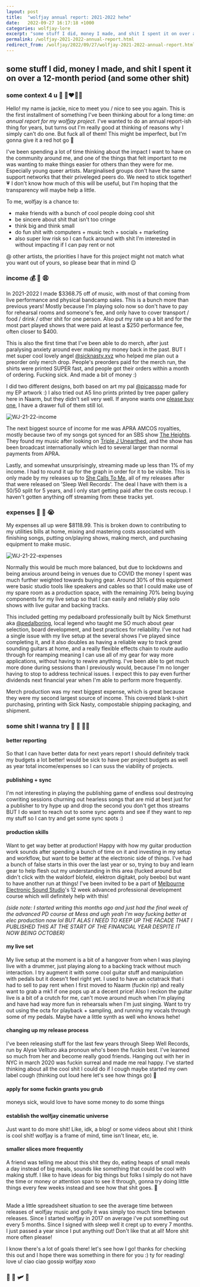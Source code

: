 ```yaml
---
layout: post
title:  "wolfjay annual report: 2021-2022 hehe"
date:   2022-09-27 16:17:18 +1000
categories: wolfjay-lore
excerpt: "some stuff I did, money I made, and shit I spent it on over a 12-month period (and some other shit)"
permalink: /wolfjay-2021-2022-annual-report.html
redirect_from: /wolfjay/2022/09/27/wolfjay-2021-2022-annual-report.html
---
```


## some stuff I did, money I made, and shit I spent it on over a 12-month period (and some other shit)

### some context 4 u 🫶 👨‍❤️‍💋‍👨

Hello! my name is jackie, nice to meet you / nice to see you again. This is the first installment of something I've been thinking about for a long time: _an annual report for my wolfjay project_. I've wanted to do an annual report-ish thing for years, but turns out I'm really good at thinking of reasons why I simply can't do one. But fuck all of them! This might be imperfect, but I'm gonna give it a red hot go 🥵

I've been spending a lot of time thinking about the impact I want to have on the community around me, and one of the things that felt important to me was wanting to make things easier for others than they were for me. Especially young queer artists. Marginalised groups don't have the same support networks that their priveleged peers do. We need to stick together! 💗 I don't know how much of this will be useful, but I'm hoping that the transparency will maybe help a little.

To me, wolfjay is a chance to:
* make friends with a bunch of cool people doing cool shit
* be sincere about shit that isn't too cringe
* think big and think small
* do fun shit with computers + music tech + socials + marketing
* also super low risk so I can fuck around with shit I'm interested in without impacting if I can pay rent or not

@ other artists, the priorities I have for this project might not match what you want out of yours, so please bear that in mind 😌

### income 💰 💸 😩

In 2021-2022 I made $3368.75 off of music, with most of that coming from live performance and physical bandcamp sales. This is a bunch more than previous years! Mostly because I'm playing solo now so don't have to pay for rehearsal rooms and someone's fee, and only have to cover transport / food / drink / other shit for one person. Also put my rate up a bit and for the most part played shows that were paid at least a $250 performance fee, often closer to $400. 

This is also the first time that I've been able to do merch, after just paralysing anxiety around ever making my money back in the past. BUT I met super cool lovely angel [@sicknasty.xyz](https://instagram.com/sicknasty.xyz) who helped me plan out a preorder only merch drop. People's preorders paid for the merch run, the shirts were printed SUPER fast, and people got their orders within a month of ordering. Fucking sick. And made a bit of money :) 

I did two different designs, both based on art my pal [@picapsso](https://instagram.com/picapsso?igshid=YmMyMTA2M2Y=) made for my EP artwork :) I also tried out A5 lino prints printed by tree paper gallery here in Naarm, but they didn't sell very well. If anyone wants one [please buy one](https://wolfjay.bandcamp.com/merch/dichotomy-print), I have a drawer full of them still lol.

![WJ-21-22-income](../../../../../assets/images/ar21-22/WJ-21-22-income.png)

The next biggest source of income for me was APRA AMCOS royalties, mostly because two of my songs got synced for an SBS show [The Heights](https://iview.abc.net.au/show/heights). They found my music after looking on [Triple J Unearthed](https://www.abc.net.au/triplejunearthed/artist/wolfjay/), and the show has been broadcast internationally which led to several larger than normal payments from APRA.

Lastly, and somewhat unsurprisingly, streaming made up less than 1% of my income. I had to round it up for the graph in order for it to be visible. This is only made by my releases up to [She Calls To Me](https://wolfjay.bandcamp.com/track/she-calls-to-me), all of my releases after that were released on 'Sleep Well Records'. The deal I have with them is a 50/50 split for 5 years, and I only start getting paid after the costs recoup. I haven't gotten anything off streaming from these tracks yet.

### expenses 🤑 🤡 😭

My expenses all up were $8118.99. This is broken down to contributing to my utilities bills at home, mixing and mastering costs associated with finishing songs, putting on/playing shows, making merch, and purchasing equipment to make music.

![WJ-21-22-expenses](../../../../../assets/images/ar21-22/WJ-21-22-expenses.png)

Normally this would be much more balanced, but due to lockdowns and being anxious around being in venues due to COVID the money I spent was much further weighted towards buying gear. Around 30% of this equipment were basic studio tools like speakers and cables so that I could make use of my spare room as a production space, with the remaining 70% being buying components for my live setup so that I can easily and reliably play solo shows with live guitar and backing tracks. 

This included getting my pedalboard professionally built by Nick Smethurst aka [@pedalboring](https://instagram.com/pedalboring), local legend who taught me SO much about gear selection, board development, and best practices for reliability. I've not had a single issue with my live setup at the several shows I've played since completing it, and it also doubles as having a reliable way to track great sounding guitars at home, and a really flexible effects chain to route audio through for reamping meaning I can use all of my gear for way more applications, without having to rewire anything. I've been able to get much more done during sessions than I previously would, because I'm no longer having to stop to address technical issues. I expect this to pay even further dividends next financial year when I'm able to perform more frequently.

Merch production was my next biggest expense, which is great because they were my second largest source of income. This covered blank t-shirt purchasing, printing with Sick Nasty, compostable shipping packaging, and shipment.

### some shit I wanna try 🫵 🌯 🧘‍♂️

#### better reporting 
So that I can have better data for next years report I should definitely track my budgets a lot better! would be sick to have per project budgets as well as year total income/expenses so I can suss the viability of projects.

#### publishing + sync 
I'm not interesting in playing the publishing game of endless soul destroying cowriting sessions churning out hearless songs that are mid at best just for a publisher to try hype up and drop the second you don't get thos streams BUT I do want to reach out to some sync agents and see if they want to rep my stuff so I can try and get some sync spots :)

#### production skills 
Want to get way better at production! Happy with how my guitar production work sounds after spending a bunch of time on it and investing in my setup and workflow, but want to be better at the electronic side of things. I've had a bunch of false starts in this over the last year or so, trying to buy and learn gear to help flesh out my understanding in this area (fucked around but didn't click with the waldorf blofeld, elektron digitakt, poly beebo) but want to have another run at things! I've been invited to be a part of [Melbourne Electronic Sound Studio](https://mess.foundation)'s 12 week advanced professional development course which will definitely help with this!
    
_(side note: I started writing this months ago and just had the final week of the advanced PD course at Mess and ugh yeah I'm way fucking better at elec production now lol BUT ALAS I NEED TO KEEP UP THE FACADE THAT I PUBLISHED THIS AT THE START OF THE FINANCIAL YEAR DESPITE IT NOW BEING OCTOBER)_

#### my live set  
My live setup at the moment is a bit of a hangover from when I was playing live with a drummer, just playing along to a backing track without much interaction. I try augment it with some cool guitar stuff and manipulation with pedals but it doesn't feel right yet. I used to have an octatrack that i had to sell to pay rent when I first moved to Naarm (fuckin rip) and really want to grab a mk1 if one pops up at a decent price! Also I reckon the guitar live is a bit of a crutch for me, can't move around much when I'm playing and have had way more fun in rehearsals when I'm just singing. Want to try out using the octa for playback + sampling, and running my vocals through some of my pedals. Maybe have a little synth as well who knows hehe!

#### changing up my release process  
I've been releasing stuff for the last few years through Sleep Well Records, run by Alyse Vellturo aka pronoun who's been the fuckin best. I've learned so much from her and become really good friends. Hanging out with her in NYC in march 2020 was fuckin surreal and made me real happy. I've started thinking about all the cool shit I could do if I cough maybe started my own label cough (thinking out loud here let's see how things go) 😬

#### apply for some fuckin grants you grub 
moneys sick, would love to have some money to do some things

#### establish the wolfjay cinematic universe 
Just want to do more shit! Like, idk, a blog! or some videos about shit I think is cool shit! wolfjay is a frame of mind, time isn't linear, etc, ie.

#### smaller slices more frequently 
A friend was telling me about this shit they do, eating heaps of small meals a day instead of big meals, sounds like something that could be cool with making stuff. I like to have ideas for big things but folks I simply do not have the time or money or attention span to see it through, gonna try doing little things every few weeks instead and see how that shit goes. 🤡<br><br>

Made a little spreadsheet situation to see the average time between releases of wolfjay music and golly it was simply too much time between releases. Since I started wolfjay in 2017 on average i've put something out every 5 months. Since I signed with sleep well it crept up to every 7 months. I just passed a year since I put anything out! Don't like that at all! More shit more often please!

I know there's a lot of goals there! let's see how I go! thanks for checking this out and I hope there was something in there for you :) ty for reading! love u! ciao ciao gossip wolfjay xoxo

### 💸 📆 🛩 🍄